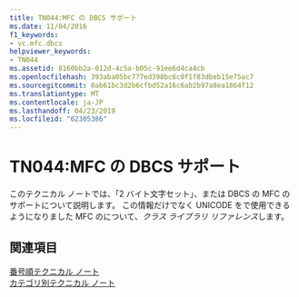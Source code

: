 ```yaml
---
title: TN044:MFC の DBCS サポート
ms.date: 11/04/2016
f1_keywords:
- vc.mfc.dbcs
helpviewer_keywords:
- TN044
ms.assetid: 8160bb2a-012d-4c5a-b05c-91ee6d4ca4cb
ms.openlocfilehash: 393aba05bc777ed398bc6c0f1f83dbeb15e75ac7
ms.sourcegitcommit: 0ab61bc3d2b6cfbd52a16c6ab2b97a8ea1864f12
ms.translationtype: MT
ms.contentlocale: ja-JP
ms.lasthandoff: 04/23/2019
ms.locfileid: "62305386"
---
```

# <a name="tn044-mfc-support-for-dbcs"></a>TN044:MFC の DBCS サポート

このテクニカル ノートでは、「2 バイト文字セット」、または DBCS の MFC のサポートについて説明します。 この情報だけでなく UNICODE をで使用できるようになりました MFC のについて、*クラス ライブラリ リファレンス*します。

## <a name="see-also"></a>関連項目

[番号順テクニカル ノート](../mfc/technical-notes-by-number.md)<br/>
[カテゴリ別テクニカル ノート](../mfc/technical-notes-by-category.md)
